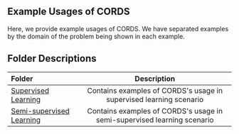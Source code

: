## Example Usages of CORDS

Here, we provide example usages of CORDS. We have separated examples by the domain of the problem being shown in each example.

## Folder Descriptions

| Folder | Description |
| :--- | :----: |
| [Supervised Learning](SL) | Contains examples of CORDS's usage in supervised learning scenario |
| [Semi-supervised Learning](SSL) | Contains examples of CORDS's usage in semi-supervised learning scenario |
